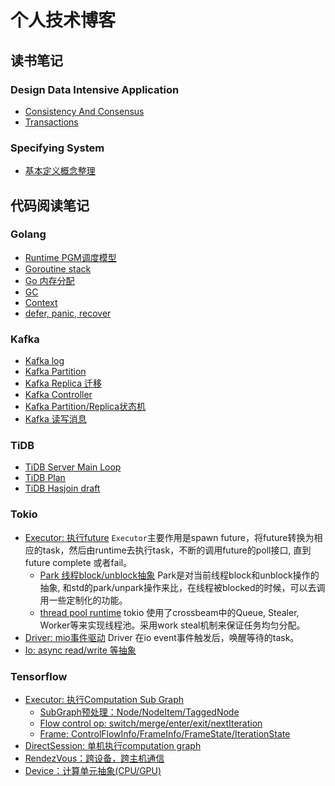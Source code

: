 # 个人技术博客

## 读书笔记

### Design Data Intensive Application
- [Consistency And Consensus](./src/ddia/consistency-and-consensus.md)
- [Transactions](./src/ddia/transactions.md)

### Specifying System

- [基本定义概念整理](./src/specifying-systems/basic-concepts.md)


## 代码阅读笔记
### Golang

- [Runtime PGM调度模型](./src/golang/pgm.md)
- [Goroutine stack](./src/golang/goroutine-stack.md)
- [Go 内存分配](./src/golang/memory.md)
- [GC](./src/golang/GC.md)
- [Context](./src/golang/context.md)
- [defer, panic, recover](./src/golang/defer-panic-recover.md)

### Kafka

- [Kafka log](./src/kafka/log.md)
- [Kafka Partition](./src/kafka/partition.md)
- [Kafka Replica 迁移](./src/kafka/replica-assignment.md)
- [Kafka Controller](./src/kafka/controller.md)
- [Kafka Partition/Replica状态机](./src/kafka/paritition-replica-statemachine.md)
- [Kafka 读写消息](./src/kafka/kafka-produce-fetch.md)

### TiDB

- [TiDB Server Main Loop](./src/tidb/main.md)
- [TiDB Plan](./src/tidb/plan.md)
- [TiDB Hasjoin draft](./src/tidb/hash-join.md)


### Tokio

- [Executor: 执行future](./src/tokio/executor.md) ``Executor``主要作用是spawn future，将future转换为相应的task，然后由runtime去执行task，不断的调用future的poll接口, 直到future complete 或者fail。
  - [Park 线程block/unblock抽象](./src/tokio/park.md) Park是对当前线程block和unblock操作的抽象, 和std的park/unpark操作来比，在线程被blocked的时候，可以去调用一些定制化的功能。
  - [thread pool runtime](./src/tokio/thread-pool.md) tokio 使用了crossbeam中的Queue, Stealer, Worker等来实现线程池。采用work steal机制来保证任务均匀分配。
- [Driver: mio事件驱动](./src/tokio/driver.md) Driver 在io event事件触发后，唤醒等待的task。
- [Io: async read/write 等抽象](./src/tokio/io.md)

### Tensorflow

- [Executor: 执行Computation Sub Graph](./src/tensorflow/executor.md)
    - [SubGraph预处理：Node/NodeItem/TaggedNode](./src/tensorflow/executor-subgraph-preprocess.md)
    - [Flow control op: switch/merge/enter/exit/nextIteration](./src/tensorflow/flow-control-op.md)
    - [Frame: ControlFlowInfo/FrameInfo/FrameState/IterationState](./src/tensorflow/executor-frame.md)
- [DirectSession: 单机执行computation graph](./src/tensorflow/direct-session.md)
- [RendezVous：跨设备，跨主机通信](./src/tensorflow/rendezvous.md)
- [Device：计算单元抽象(CPU/GPU)](./src/tensorflow/device.md)
